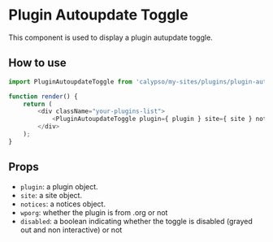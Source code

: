 # Plugin Autoupdate Toggle

This component is used to display a plugin autupdate toggle.

## How to use

```js
import PluginAutoupdateToggle from 'calypso/my-sites/plugins/plugin-autoupdate-toggle';

function render() {
	return (
		<div className="your-plugins-list">
			<PluginAutoupdateToggle plugin={ plugin } site={ site } notices={ notices } wporg={ true } />
		</div>
	);
}
```

## Props

- `plugin`: a plugin object.
- `site`: a site object.
- `notices`: a notices object.
- `wporg`: whether the plugin is from .org or not
- `disabled`: a boolean indicating whether the toggle is disabled (grayed out and non interactive) or not
